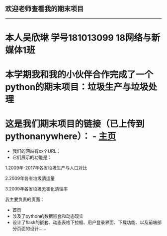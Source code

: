 ## 欢迎老师查看我的期末项目
-----
# 本人吴欣琳 学号181013099 18网络与新媒体1班
# 本学期我和我的小伙伴合作完成了一个python的期末项目：垃圾生产与垃圾处理
# 这是我们期末项目的链接（已上传到pythonanywhere）： - [主页]() 
* 我们的网站有xx个URL：
* 它们展示的功能是：

1.2009年-2017年各省垃圾生产与人口对比

2.2009年各省垃圾清运量

3.2009年各省垃圾无害化清理率

我主要负责的页面：
* 首页 
* 涉及了python的数据嵌套和动态现实 
* 设计了flask的嵌套、动态表格下拉框、用户登录界面、下载功能、以及前端部分页面的设计……
